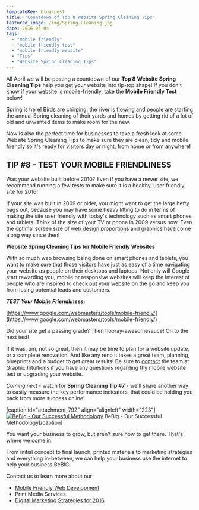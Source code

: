 ```yaml
---
templateKey: blog-post
title: "Countdown of Top 8 Website Spring Cleaning Tips"
featured_image: /img/Spring-Cleaning.jpg
date: 2016-04-04
tags:
  - "mobile friendly"
  - "mobile friendly test"
  - "mobile friendly website"
  - "Tips"
  - "Website Spring Cleaning Tips"
---
```


All April we will be posting a countdown of our **Top 8** **Website Spring Cleaning Tips** help you get your website into tip-top shape! If you don't know if your website is mobile-friendly, take the **Mobile Friendly Test** below!

Spring is here! Birds are chirping, the river is flowing and people are starting the annual Spring cleaning of their yards and homes by getting rid of a lot of old and unwanted items to make room for the new.

Now is also the perfect time for businesses to take a fresh look at some Website Spring Cleaning Tips to make sure they are clean, tidy and mobile friendly so it's ready for visitors day or night, from home or from anywhere!

TIP #8 - TEST YOUR MOBILE FRIENDLINESS
--------------------------------------

Was your website built before 2010? Even if you have a newer site, we recommend running a few tests to make sure it is a healthy, user friendly site for 2016!

If your site was built in 2009 or older, you might want to get the large hefty bags out, because you may have some heavy lifting to do in terms of making the site user friendly with today's technology such as smart phones and tablets. Think of the size of your TV or phone in 2009 versus now. Even the optimal screen size of web design proportions and graphics have come along way since then!

**Website Spring Cleaning Tips for Mobile Friendly Websites**

With so much web browsing being done on smart phones and tablets, you want to make sure that those visitors have just as easy of a time navigating your website as people on their desktops and laptops. Not only will Google start rewarding you, mobile or responsive websites will keep the interest of people who are inspired to check out your website on the go and keep you from losing potential leads and customers.

_**TEST Your Mobile Friendliness:**_

[https://www.google.com/webmasters/tools/mobile-friendly/](https://www.google.com/webmasters/tools/mobile-friendly/)

Did your site get a passing grade? Then hooray-awesomesauce! On to the next test!

If it was, um, not so great, then it may be time to plan for a website update, or a complete renovation. And like any reno it takes a great team, planning, blueprints and a budget to get great results! Be sure to [contact](https://graphicintuitions.com/get-in-touch/) the team at Graphic Intuitions if you have any questions regarding thy mobile website test or upgrading your website.

_Coming next_ - watch for **Spring Cleaning Tip #7** - we'll share another way to easily measure the key performance indicators, that could be holding you back from more success online!

\[caption id="attachment\_792" align="alignleft" width="223"\][![BeBig - Our Successful Methodology](/img/BeBig_logo_reverseUSE-THIS-ONE-copy-223x135-1.png)](https://graphicintuitions.com/bebig) BeBig - Our Successful Methodology\[/caption\]

You want your business to grow, but aren't sure how to get there. That's where we come in.

From initial concept to final launch, printed materials to marketing strategies and everything in-between, we can help your business use the internet to help your business BeBIG!

Contact us to learn more about our

*   [Mobile Friendly Web Development](https://graphicintuitions.com/services/)
*   Print Media Services
*   [Digital Marketing Strategies for 2016](https://graphicintuitions.com/services/digital-marketing/)